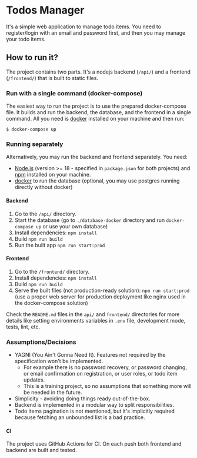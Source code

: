 # Todos Manager

It's a simple web application to manage todo items.
You need to register/login with an email and password first, and then you may manage your todo items.

## How to run it?
The project contains two parts. It's a nodejs backend (`/api/`) and a frontend (`/frontend/`) that is built to static files.

### Run with a single command (docker-compose)
The easiest way to run the project is to use the prepared docker-compose file.
It builds and run the backend, the database, and the frontend in a single command.
All you need is [docker](https://docs.docker.com/) installed on your machine and then run:
```
$ docker-compose up
```

### Running separately
Alternatively, you may run the backend and frontend separately.
You need:
- [Node.js](https://nodejs.org/) (version >= 18 - specified in `package.json` for both projects) and [npm](https://www.npmjs.com/) installed on your machine.
- [docker](https://docs.docker.com/) to run the database (optional, you may use postgres running directly without docker)

#### Backend
1. Go to the `/api/` directory.
2. Start the database (go to `./database-docker` directory and run `docker-compose up` or use your own database)
3. Install dependencies: `npm install`
4. Build `npm run build`
5. Run the built app `npm run start:prod`


#### Frontend
1. Go to the `/frontend/` directory.
2. Install dependencies: `npm install`
3. Build `npm run build`
4. Serve the built files (not production-ready solution): `npm run start:prod` (use a proper web server for production deployment like nginx used in the docker-compose solution)

Check the `README.md` files in the `api/` and `frontend/` directories for more details like setting environments variables in `.env` file, development mode, tests, lint, etc.

### Assumptions/Decisions

- YAGNI (You Ain't Gonna Need It). Features not required by the specification won't be implemented.
  - For example there is no password recovery, or password changing, or email confirmation on registration, or user roles, or todo item updates.
  - This is a training project, so no assumptions that something more will be needed in the future.
- Simplicity - avoiding doing things ready out-of-the-box.
- Backend is implemented in a modular way to split responsibilities.
- Todo items pagination is not mentioned, but it's implicitly required because fetching an unbounded list is a bad practice.

#### CI
The project uses GitHub Actions for CI. On each push both frontend and backend are built and tested.
